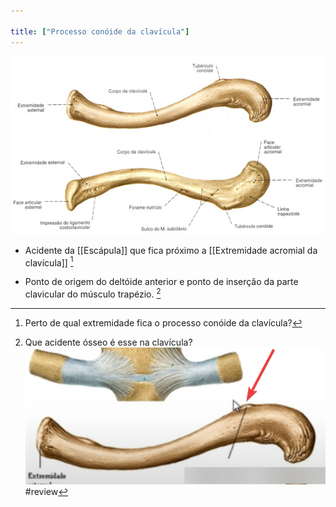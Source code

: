 ```yaml
---

title: ["Processo conóide da clavícula"]
---
```

![Pasted image 20210412101230.png](Pasted%20image%2020210412101230.png)
+ Acidente da [[Escápula]] que fica próximo a [[Extremidade acromial da clavícula]] [^212100]

[^212100]: Perto de qual extremidade fica o processo conóide da clavícula?

+ Ponto de origem do deltóide anterior e ponto de inserção da parte clavicular do músculo trapézio.
[^89793]

[^89793]: Que acidente ósseo é esse na clavícula? ![Pasted image 20210330000856.png](Pasted%20image%2020210330000856.png)
#review 
